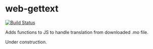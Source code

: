 # web-gettext
[![Build Status](https://travis-ci.org/shenek/web-gettext.svg?branch=dev)](https://travis-ci.org/shenek/web-gettext)

Adds functions to JS to handle translation from downloaded .mo file.

Under construction.
